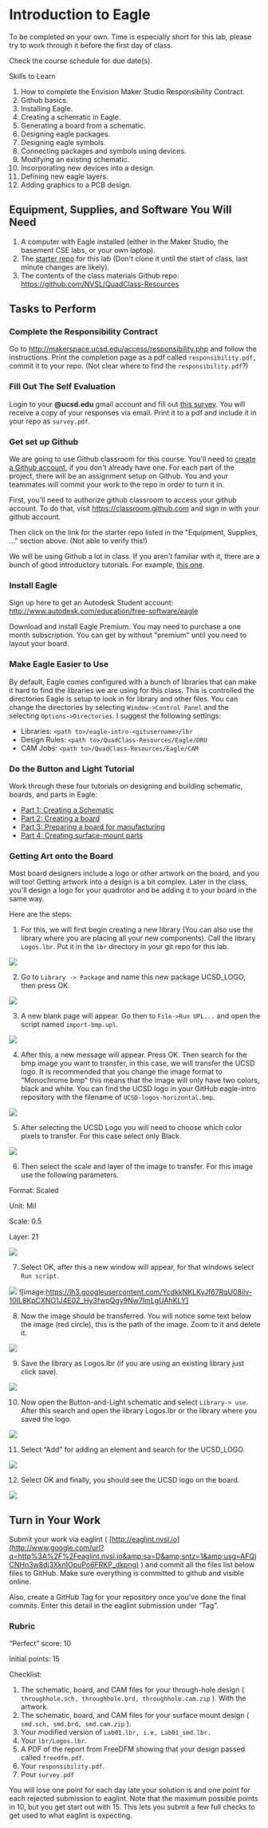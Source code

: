 # Introduction to Eagle

To be completed on your own. Time is especially short for this lab, please try to work through it before the first day of class.

Check the course schedule for due date(s).

Skills to Learn

1. How to complete the Envision Maker Studio Responsibility Contract.
2. Github basics.
3. Installing Eagle.
4. Creating a schematic in Eagle.
5. Generating a board from a schematic.
6. Designing eagle packages.
7. Designing eagle symbols.
8. Connecting packages and symbols using devices.
9. Modifying an existing schematic.
10. Incorporating new devices into a design.
11. Defining new eagle layers.
12. Adding graphics to a PCB design.

## Equipment, Supplies, and Software You Will Need

1. A computer with Eagle installed (either in the Maker Studio, the basement CSE labs, or your own laptop).
2. The [starter repo](https://classroom.github.com/a/1q--BEFJ) for this lab (Don't clone it until the start of class, last minute changes are likely).
3. The contents of the class materials Github repo: https://github.com/NVSL/QuadClass-Resources

## Tasks to Perform

### Complete the Responsibility Contract

Go to http://makerspace.ucsd.edu/access/responsibility.php and follow the instructions. Print the completion page as a pdf called `responsibility.pdf,` commit it to your repo. (Not clear where to find the `responsibility.pdf`?)

### Fill Out The Self Evaluation

Login to your __@ucsd.edu__ gmail account and fill out [this survey](https://docs.google.com/forms/d/e/1FAIpQLSdY2ymtVFEI_7CQra3eP1GEthNj2aCQCzFrduqjD7a3Ln4OEA/viewform).  You will receive
a copy of your responses via email.  Print it to a pdf and include it in your repo as `survey.pdf`.

### Get set up Github

We are going to use Github classroom for this course. You'll need to [create a Github account](https://github.com/), if you don't already have one. For each part of the project, there will be an assignment setup on Github. You and your teammates will commit your work to the repo in order to turn it in.

First, you'll need to authorize github classroom to access your github account. To do that, visit https://classroom.github.com and sign in with your github account.

Then click on the link for the starter repo listed in the "Equipment, Supplies, ..." section above. (Not able to verify this!)

We will be using Github a lot in class. If you aren't familiar with it, there are a bunch of good introductory tutorials. For example, [this one](http://try.github.io/).

### Install Eagle

Sign up here to get an Autodesk Student account: http://www.autodesk.com/education/free-software/eagle

Download and install Eagle Premium. You may need to purchase a one month subscription.  You can get by without "premium" until you need to layout your board.

### Make Eagle Easier to Use

By default, Eagle comes configured with a bunch of libraries that can make it hard to find the libraries we are using for this class. This is controlled the directories Eagle is setup to look in for library and other files. You can change the directories by selecting `Window->Control Panel` and the selecting `Options->Directories`. I suggest the following settings:

* Libraries: `<path to>/eagle-intro-<gitusername>/lbr`
* Design Rules: `<path to>/QuadClass-Resources/Eagle/DRU`
* CAM Jobs: `<path to>/QuadClass-Resources/Eagle/CAM`

### Do the Button and Light Tutorial

Work through these four tutorials on designing and building schematic, boards, and parts in Eagle:

* [Part 1: Creating a Schematic](Creating-A-Schematic.md)
* [Part 2: Creating a board ](Creating-A-Board.md)
* [Part 3: Preparing a board for manufacturing](Preparing-The-Board-For-Manufacturing.md)
* [Part 4: Creating surface-mount parts](Creating-Surface-Mount-Parts.md)

### Getting Art onto the Board

Most board designers include a logo or other artwork on the board, and you will too! Getting artwork into a design is a bit complex. Later in the class, you'll design a logo for your quadrotor and be adding it to your board in the same way.

Here are the steps:

1. For this, we will first begin creating a new library (You can also use the library where you are placing all your new components). Call the library `Logos.lbr`. Put it in the `lbr` directory in your git repo for this lab.

![](images/artwork1_new.png)

2. Go to `Library -> Package` and name this new package UCSD_LOGO, then press OK.

![](images/artwork2_new.png)

3. A new blank page will appear. Go then to `File->Run UPL...` and open the script named `import-bmp.upl`.

![](images/artwork3_new.png)

4. After this, a new message will appear. Press OK. Then search for the bmp image you want to transfer, in this case, we will transfer the UCSD logo. It is recommended that you change the image format to "Monochrome bmp" this means that the image will only have two colors, black and white. You can find the UCSD logo in your GitHub eagle-intro repository with the filename of `UCSD-logos-horizontal.bmp`.

![](images/artwork4_new.png)

5. After selecting the UCSD Logo you will need to choose which color pixels to transfer. For this case select only Black.

![](images/artwork5_new.png)

6. Then select the scale and layer of the image to transfer. For this image use the following parameters.

Format: Scaled

Unit: Mil

Scale: 0.5

Layer: 21

![](images/artwork6_new.png)

7. Select OK, after this a new window will appear, for that windows select `Run script`.

![](images/artwork7_new.png)
![image:https://lh3.googleusercontent.com/YcdkkNKLKyJf67RqU08ilv-10IL8KpCXNO1J4E0Z_Hy3fwpQgy9Nw7ImLgUAhKLY]

8. Now the image should be transferred. You will notice some text below the image (red circle), this is the path of the image. Zoom to it and delete it.

![](images/artwork8_new.png)

9. Save the library as Logos.lbr (if you are using an existing library just click save).

![](images/artwork9_new.png)

10. Now open the Button-and-Light schematic and select `Library-> use`. After this search and open the library Logos.lbr or the library where you saved the logo.

![](images/artwork10_new.png)

11. Select “Add” for adding an element and search for the UCSD_LOGO.

![](images/artwork11_new.png)

12. Select OK and finally, you should see the UCSD logo on the board.

![](images/artwork12.png)

## Turn in Your Work

Submit your work via eaglint ( [http://eaglint.nvsl.io](http://www.google.com/url?q=http%3A%2F%2Feaglint.nvsl.io&amp;sa=D&amp;sntz=1&amp;usg=AFQjCNHn3w8dj3XknIOpuPo6FRKP_dkpng) ) and commit all the files list below files to GitHub. Make sure everything is committed to github and visible online. 

Also, create a GitHub Tag for your repository once you’ve done the final commits. Enter this detail in the eaglint submission under “Tag”.

### Rubric

“Perfect” score: 10

Initial points: 15

Checklist:

1. The schematic, board, and CAM files for your through-hole design ( `throughhole.sch, throughhole.brd, throughhole.cam.zip` ). With the artwork.
2. The schematic, board, and CAM files for your surface mount design ( `smd.sch, smd.brd, smd.cam.zip` ).
3. Your modified version of `Lab01.lbr, i.e, Lab01_smd.lbr.`
4. Your `lbr/Logos.lbr`.
5. A PDF of the report from FreeDFM showing that your design passed called `freedfm.pdf`.
6. Your `responsibility.pdf`.
7. Pour `survey.pdf`

You will lose one point for each day late your solution is and one point for each rejected submission to eaglint.  Note that the maximum possible points in 10, but you get start out with 15.  This lets you submit a few full checks to get used to what eaglint is expecting.

